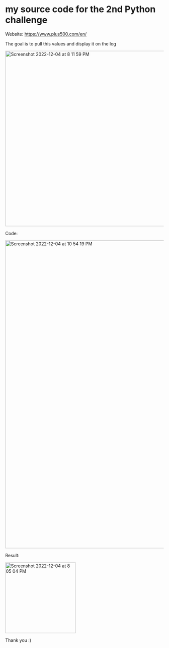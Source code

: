 # my source code for the 2nd Python challenge 



Website: https://www.plus500.com/en/

The goal is to pull this values and display it on the log

<img width="556" alt="Screenshot 2022-12-04 at 8 11 59 PM" src="https://user-images.githubusercontent.com/109912475/205513301-39d271b4-0b04-438e-9120-aaca166428c0.png">


Code:


<img width="976" alt="Screenshot 2022-12-04 at 10 54 19 PM" src="https://user-images.githubusercontent.com/109912475/205520552-3430c898-0221-48dd-828d-305c87e3092b.png">



Result:

<img width="224" alt="Screenshot 2022-12-04 at 8 05 04 PM" src="https://user-images.githubusercontent.com/109912475/205512886-9cf779cd-d3c1-462a-87d1-f44bcc5bed51.png">


Thank you :)
